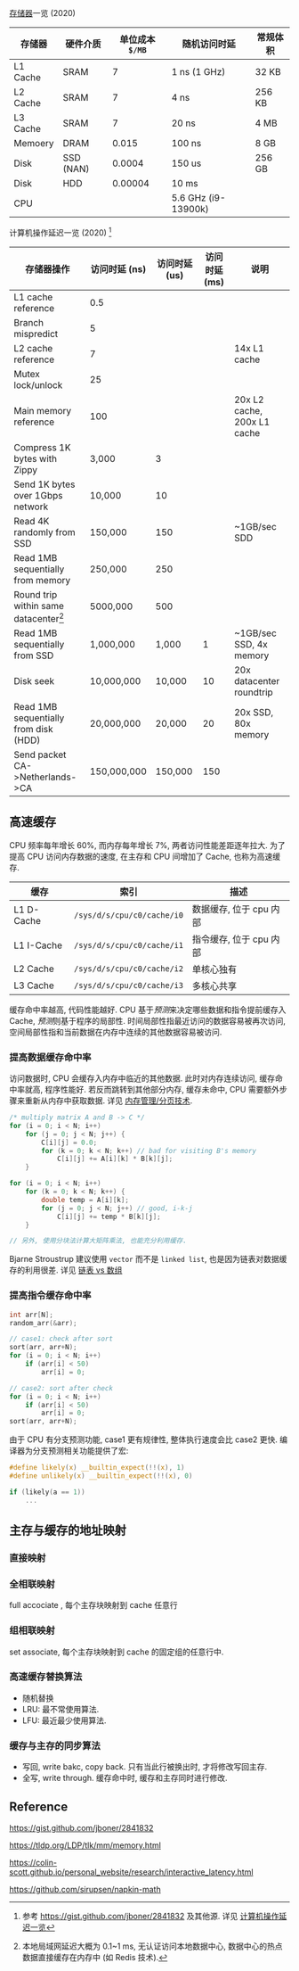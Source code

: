 [存储器](存储器.md)一览 (2020)

| 存储器      | 硬件介质  | 单位成本 `$/MB` | 随机访问时延        | 常规体积 |
| ----------------- | --------- | --------------- | ------------------- | -------- |
| L1 Cache          | SRAM      | 7               | 1 ns  (1 GHz)       | 32 KB    |
| L2 Cache          | SRAM      | 7               | 4 ns                | 256 KB   |
| L3 Cache          | SRAM      | 7               | 20 ns               | 4 MB     |
| Memoery           | DRAM      | 0.015           | 100 ns              | 8 GB     |
| Disk              | SSD (NAN) | 0.0004          | 150 us        | 256 GB   |
| Disk              | HDD       | 0.00004         | 10 ms               |          |
| CPU               |           |                 | 5.6 GHz (i9-13900k) |          |

计算机操作延迟一览 (2020) [^1]

| 存储器操作                            | 访问时延 (ns) | 访问时延 (us) | 访问时延 (ms) | 说明                        |
| ------------------------------------- | ------------- | ------------- | ------------- | --------------------------- |
| L1 cache reference                    | 0.5           |               |               |                             |
| Branch mispredict                     | 5             |               |               |                             |
| L2 cache reference                    | 7             |               |               | 14x L1 cache                |
| Mutex lock/unlock                     | 25            |               |               |                             |
| Main memory reference                 | 100           |               |               | 20x L2 cache, 200x L1 cache |
| Compress 1K bytes with Zippy          | 3,000         | 3             |               |                             |
| Send 1K bytes over 1Gbps network      | 10,000        | 10            |               |                             |
| Read 4K randomly from SSD             | 150,000       | 150           |               | ~1GB/sec SDD                |
| Read 1MB sequentially from memory     | 250,000       | 250           |               |                             |
| Round trip within same datacenter[^2]     | 5000,000      | 500           |               |                             |
| Read 1MB sequentially from SSD        | 1,000,000     | 1,000         | 1             | ~1GB/sec SSD, 4x memory     |
| Disk seek                             | 10,000,000    | 10,000        | 10            | 20x datacenter roundtrip    |
| Read 1MB sequentially from disk (HDD) | 20,000,000    | 20,000        | 20            | 20x SSD, 80x memory         |
| Send packet CA->Netherlands->CA       | 150,000,000   | 150,000       | 150              |                             |

## 高速缓存

CPU 频率每年增长 60%, 而内存每年增长 7%, 两者访问性能差距逐年拉大. 为了提高 CPU 访问内存数据的速度, 在主存和 CPU 间增加了 Cache, 也称为高速缓存.

| 缓存   | 索引                           | 描述                    |
| ------ | ------------------------------ | ----------------------- |
| L1 D-Cache | `/sys/d/s/cpu/c0/cache/i0` | 数据缓存, 位于 cpu 内部 |
| L1 I-Cache  | `/sys/d/s/cpu/c0/cache/i1` | 指令缓存, 位于 cpu 内部 |
| L2 Cache    | `/sys/d/s/cpu/c0/cache/i2` | 单核心独有              |
| L3 Cache   | `/sys/d/s/cpu/c0/cache/i3` | 多核心共享                        |

缓存命中率越高, 代码性能越好. CPU 基于*预测*来决定哪些数据和指令提前缓存入 Cache, *预测*则基于程序的局部性. 时间局部性指最近访问的数据容易被再次访问, 空间局部性指和当前数据在内存中连续的其他数据容易被访问.

### 提高数据缓存命中率

访问数据时, CPU 会缓存入内存中临近的其他数据. 此时对内存连续访问, 缓存命中率就高, 程序性能好. 若反而跳转到其他部分内存, 缓存未命中, CPU 需要额外步骤来重新从内存中获取数据. 详见 [内存管理/分页技术](../../System/Memory/分页技术.md). 

```c
/* multiply matrix A and B -> C */
for (i = 0; i < N; i++)
	for (j = 0; j < N; j++) {
		C[i][j] = 0.0;
		for (k = 0; k < N; k++) // bad for visiting B's memory
			C[i][j] += A[i][k] * B[k][j];
	}

for (i = 0; i < N; i++)
	for (k = 0; k < N; k++) {
		double temp = A[i][k];
		for (j = 0; j < N; j++) // good, i-k-j
			C[i][j] += temp * B[k][j];
	}

// 另外, 使用分块法计算大矩阵乘法, 也能充分利用缓存.
```

Bjarne Stroustrup 建议使用 `vector` 而不是 `linked list`, 也是因为链表对数据缓存的利用很差. 详见 [链表 vs 数组](../../Algorithm/链表/linked%20list%20versus%20array.md)

### 提高指令缓存命中率

```c
int arr[N];
random_arr(&arr);

// case1: check after sort
sort(arr, arr+N);
for (i = 0; i < N; i++) 
	if (arr[i] < 50)
		arr[i] = 0;

// case2: sort after check
for (i = 0; i < N; i++) 
	if (arr[i] < 50)
		arr[i] = 0;
sort(arr, arr+N);
```

由于 CPU 有分支预测功能, case1 更有规律性, 整体执行速度会比 case2 更快. 编译器为分支预测相关功能提供了宏:

```c
#define likely(x) __builtin_expect(!!(x), 1)
#define unlikely(x) __builtin_expect(!!(x), 0)

if (likely(a == 1))
	...
```

## 主存与缓存的地址映射

### 直接映射

### 全相联映射

full accociate , 每个主存块映射到 cache 任意行

### 组相联映射 

set associate, 每个主存块映射到 cache 的固定组的任意行中.

### 高速缓存替换算法

- 随机替换
- LRU: 最不常使用算法.
- LFU: 最近最少使用算法. 

### 缓存与主存的同步算法

- 写回, write bakc, copy back. 只有当此行被换出时, 才将修改写回主存.
- 全写, write through. 缓存命中时, 缓存和主存同时进行修改.

## Reference

https://gist.github.com/jboner/2841832

https://tldp.org/LDP/tlk/mm/memory.html

https://colin-scott.github.io/personal_website/research/interactive_latency.html

https://github.com/sirupsen/napkin-math

[^1]: 参考 https://gist.github.com/jboner/2841832 及其他源. 详见 [计算机操作延迟一览](../../appx/计算机操作延迟一览.md)

[^2]: 本地局域网延迟大概为 0.1~1 ms, 无认证访问本地数据中心, 数据中心的热点数据直接缓存在内存中 (如 Redis 技术).